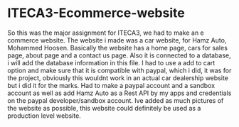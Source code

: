 # ITECA3-Ecommerce-website
So this was the major assignment for ITECA3, we had to make an e commerce website. The website i made was a car website, for Hamz Auto, Mohammed Hoosen. Basically the website has a home page, cars for sales page, about page and a contact us page. Also it is connected to a database, i will add the database information in this file. I had to use a add to cart option and make sure that it is compatible with paypal, which i did, it was for the project, obviously this wouldnt work in an actual car dealership website but i did it for the marks. Had to make a paypal account and a sandbox account as well as add Hamz Auto as a Rest API by my apps and credentials on the paypal developer/sandbox account. Ive added as much pictures of the website as possible, this website could definitely be used as a production level website.
